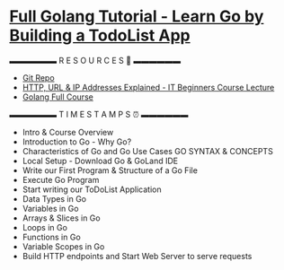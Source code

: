  # [Full Golang Tutorial - Learn Go by Building a TodoList App](https://www.youtube.com/watch?v=XCZWyN9ZbEQ)

 ▬▬▬▬▬▬  R E S O U R C E S   🔗  ▬▬▬▬▬▬ 
 
-  [Git Repo](https://gitlab.com/twn-youtube/golang-crash-course)
-  [HTTP, URL & IP Addresses Explained - IT Beginners Course Lecture](https://techworld-with-nana.teachable.com/courses/it-beginners-course/lectures/44206531)
-  [Golang Full Course](https://youtu.be/yyUHQIec83I)

▬▬▬▬▬▬ T I M E S T A M P S ⏰  ▬▬▬▬▬▬

- Intro & Course Overview
- Introduction to Go - Why Go?
- Characteristics of Go and Go Use Cases GO SYNTAX & CONCEPTS
- Local Setup - Download Go & GoLand IDE
- Write our First Program & Structure of a Go File
- Execute Go Program
- Start writing our ToDoList Application
- Data Types in Go
- Variables in Go
- Arrays & Slices in Go
- Loops in Go
- Functions in Go 
- Variable Scopes in Go 
- Build HTTP endpoints and Start Web Server to serve requests
